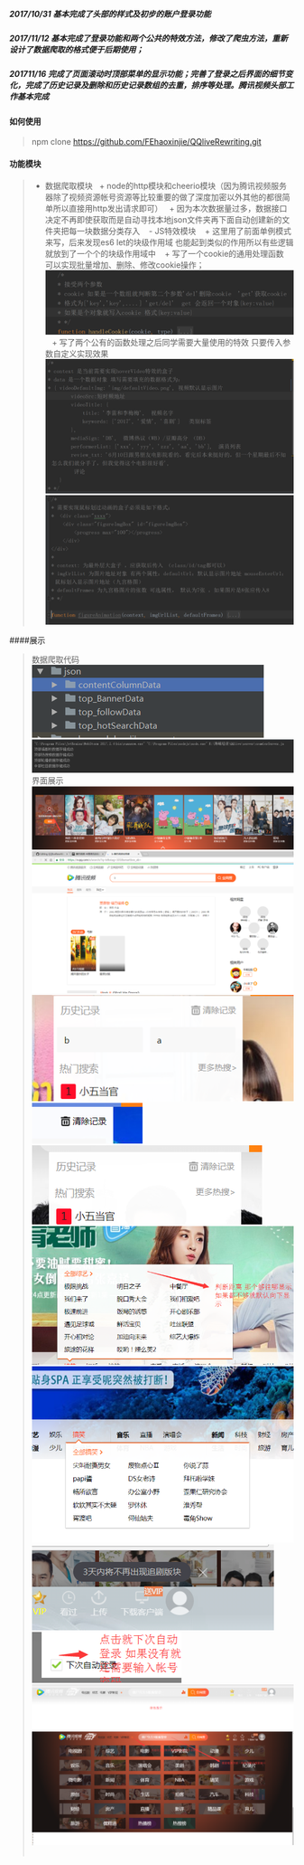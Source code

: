 ##### 2017/10/31 基本完成了头部的样式及初步的账户登录功能

##### 2017/11/12 基本完成了登录功能和两个公共的特效方法，修改了爬虫方法，重新设计了数据爬取的格式便于后期使用；


##### 201711/16 完成了页面滚动时顶部菜单的显示功能；完善了登录之后界面的细节变化，完成了历史记录及删除和历史记录数组的去重，排序等处理。腾讯视频头部工作基本完成

#### 如何使用
> npm clone https://github.com/FEhaoxinjie/QQliveRewriting.git

#### 功能模块
> - 数据爬取模块
   + node的http模块和cheerio模块（因为腾讯视频服务器除了视频资源帐号资源等比较重要的做了深度加密以外其他的都很简单所以直接用http发出请求即可）
   + 因为本次数据量过多，数据接口决定不再即使获取而是自动寻找本地json文件夹再下面自动创建新的文件夹把每一块数据分类存入
   
  - JS特效模块
    + 这里用了前面单例模式 来写，后来发现es6 let的块级作用域 也能起到类似的作用所以有些逻辑就放到了一个个的块级作用域中
    + 写了一个cookie的通用处理函数 可以实现批量增加、删除、修改cookie操作；
    ![](https://github.com/FEhaoxinjie/QQliveRewriting/blob/master/showImages/TIM%E6%88%AA%E5%9B%BE20171127193254.png)
    + 写了两个公有的函数处理之后同学需要大量使用的特效 只要传入参数自定义实现效果
    ![](https://github.com/FEhaoxinjie/QQliveRewriting/blob/master/showImages/TIM%E6%88%AA%E5%9B%BE20171127193405.png)
    ![](https://github.com/FEhaoxinjie/QQliveRewriting/blob/master/showImages/TIM%E6%88%AA%E5%9B%BE20171127193414.png)
     

####展示

> 数据爬取代码
![](https://github.com/FEhaoxinjie/QQliveRewriting/blob/master/showImages/TIM%E6%88%AA%E5%9B%BE20171127192339.png)
![](https://github.com/FEhaoxinjie/QQliveRewriting/blob/master/showImages/TIM%E6%88%AA%E5%9B%BE20171127192348.png)
> 界面展示
![](https://github.com/FEhaoxinjie/QQliveRewriting/blob/master/showImages/TIM%E6%88%AA%E5%9B%BE20171127202704.png)
![](https://github.com/FEhaoxinjie/QQliveRewriting/blob/master/showImages/TIM%E6%88%AA%E5%9B%BE20171127203203.png)
![](https://github.com/FEhaoxinjie/QQliveRewriting/blob/master/showImages/TIM%E6%88%AA%E5%9B%BE20171127203213.png)
![](https://github.com/FEhaoxinjie/QQliveRewriting/blob/master/showImages/TIM%E6%88%AA%E5%9B%BE20171127203222.png)
![](https://github.com/FEhaoxinjie/QQliveRewriting/blob/master/showImages/TIM%E6%88%AA%E5%9B%BE20171127203234.png)
![](https://github.com/FEhaoxinjie/QQliveRewriting/blob/master/showImages/TIM%E6%88%AA%E5%9B%BE20171127203312.png)
![](https://github.com/FEhaoxinjie/QQliveRewriting/blob/master/showImages/TIM%E6%88%AA%E5%9B%BE20171127203324.png)
![](https://github.com/FEhaoxinjie/QQliveRewriting/blob/master/showImages/TIM%E6%88%AA%E5%9B%BE20171127203337.png)
![](https://github.com/FEhaoxinjie/QQliveRewriting/blob/master/showImages/TIM%E6%88%AA%E5%9B%BE20171127203514.png)
![](https://github.com/FEhaoxinjie/QQliveRewriting/blob/master/showImages/TIM%E6%88%AA%E5%9B%BE20171127203552.png)
![](https://github.com/FEhaoxinjie/QQliveRewriting/blob/master/showImages/TIM%E6%88%AA%E5%9B%BE20171127203643.png)
![]()


